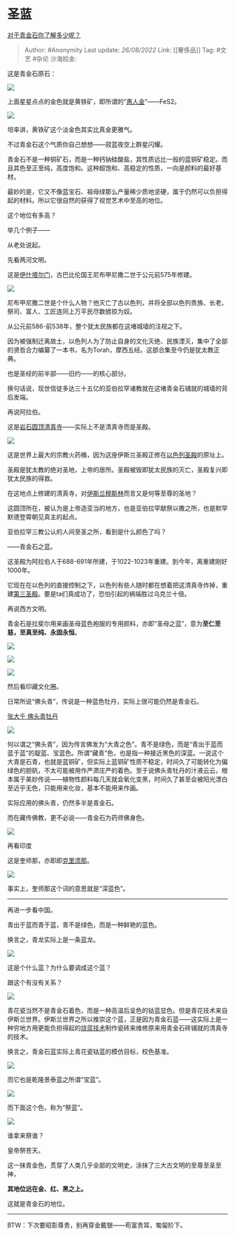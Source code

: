 # 圣蓝
[对于青金石你了解多少呢？](https://www.zhihu.com/question/417653844/answer/2635585718)

> Author: #Anonymity
> Last update: *26/08/2022*
> Link: [[奢侈品]]
> Tag: #文艺 #杂论
> 沙海拾金:

这是青金石原石：

![](https://pic3.zhimg.com/50/v2-bbb393e30d958b38e02ce5941df0d1f0_720w.jpg?source=1940ef5c)

上面星星点点的金色就是黄铁矿，即所谓的“[愚人金](https://www.zhihu.com/search?q=%E6%84%9A%E4%BA%BA%E9%87%91&search_source=Entity&hybrid_search_source=Entity&hybrid_search_extra=%7B%22sourceType%22%3A%22answer%22%2C%22sourceId%22%3A2635585718%7D)”——FeS2。

![](https://pica.zhimg.com/50/v2-676d7ed0212096411d773231b452bed0_720w.jpg?source=1940ef5c)

坦率讲，黄铁矿这个淡金色其实比真金更雅气。

不过青金石这个气质你自己想想——寂蓝夜空上群星闪耀。

青金石不是一种铜矿石，而是一种钙钠硅酸盐，其性质远比一般的蓝铜矿稳定。而且其色至正至纯，高度饱和。这种超饱和、高稳定的性质，一向是颜料的最好基材。

最妙的是，它又不像蓝宝石、祖母绿那么产量稀少质地坚硬，属于仍然可以负担得起的材料。所以它很自然的获得了视觉艺术中至高的地位。

这个地位有多高？

举几个例子——

从老处说起。

先看两河文明。

这是[伊什塔尔门](https://www.zhihu.com/search?q=%E4%BC%8A%E4%BB%80%E5%A1%94%E5%B0%94%E9%97%A8&search_source=Entity&hybrid_search_source=Entity&hybrid_search_extra=%7B%22sourceType%22%3A%22answer%22%2C%22sourceId%22%3A2635585718%7D)，古巴比伦国王尼布甲尼撒二世于公元前575年修建。

![](https://pica.zhimg.com/50/v2-96e56a35f0b587ad685ae6003a552bd0_720w.jpg?source=1940ef5c)

尼布甲尼撒二世是个什么人物？他灭亡了古以色列，并将全部以色列贵族、长老、祭司、富人、工匠连同上万平民尽数掳掠为奴。

从公元前586-前538年，整个犹太民族都在这堵城墙的注视之下。

因为被强制迁离故土，以色列人为了防止自身的文化灭绝、民族湮灭，集中了全部的贤哲合力编纂了一本书，名为Torah，摩西五经。这部合集至今仍是犹太教正典。

也是圣经的前半部——旧约——的核心部分。

换句话说，现世信徒多达三十五亿的亚伯拉罕诸教就在这堵青金石铺就的城墙的背后发端。

再说阿拉伯。

这是[岩石圆顶清真寺](https://www.zhihu.com/search?q=%E5%B2%A9%E7%9F%B3%E5%9C%86%E9%A1%B6%E6%B8%85%E7%9C%9F%E5%AF%BA&search_source=Entity&hybrid_search_source=Entity&hybrid_search_extra=%7B%22sourceType%22%3A%22answer%22%2C%22sourceId%22%3A2635585718%7D)——实际上不是清真寺而是圣殿。

![](https://pic1.zhimg.com/50/v2-15a647ecbb6521c90eda2be12ebcc8e8_720w.jpg?source=1940ef5c)

这是世界上最大的宗教火药桶，因为这座伊斯兰圣殿正修在[以色列圣殿](https://www.zhihu.com/search?q=%E4%BB%A5%E8%89%B2%E5%88%97%E5%9C%A3%E6%AE%BF&search_source=Entity&hybrid_search_source=Entity&hybrid_search_extra=%7B%22sourceType%22%3A%22answer%22%2C%22sourceId%22%3A2635585718%7D)的原址上。

圣殿是犹太教的绝对圣地，上帝的居所。圣殿被毁即犹太民族的灭亡，圣殿复兴即犹太民族的得救。

在这地点上修建的清真寺，对[伊斯兰穆斯林](https://www.zhihu.com/search?q=%E4%BC%8A%E6%96%AF%E5%85%B0%E7%A9%86%E6%96%AF%E6%9E%97&search_source=Entity&hybrid_search_source=Entity&hybrid_search_extra=%7B%22sourceType%22%3A%22answer%22%2C%22sourceId%22%3A2635585718%7D)而言又是何等至尊的圣地？

这圆顶所在，被认为是上帝造亚当的地方，也是亚伯拉罕献祭以撒之所，也是默罕默德登霄朝见真主的起点。

亚伯拉罕三教公认的人间至圣之所，看到是什么颜色了吗？

——青金石之蓝。

这圣殿为阿拉伯人于688-691年所建，于1022-1023年重建。到今年，离重建刚好1000年。

它现在在以色列的直接控制之下，以色列有些人随时都在想着把这清真寺炸掉，重建[第三圣殿](https://www.zhihu.com/search?q=%E7%AC%AC%E4%B8%89%E5%9C%A3%E6%AE%BF&search_source=Entity&hybrid_search_source=Entity&hybrid_search_extra=%7B%22sourceType%22%3A%22answer%22%2C%22sourceId%22%3A2635585718%7D)。要是ta们真成功了，恐怕引起的祸端胜过乌克兰十倍。

再说西方文明。

青金石是拉斐尔用来画圣母蓝色袍服的专用颜料，亦即“圣母之蓝”，意为**至仁至慈，至真至纯、永固永恒**。

![](https://pica.zhimg.com/50/v2-f5afbb4b27dab3b7467a2b33a166430a_720w.jpg?source=1940ef5c)

![](https://pic2.zhimg.com/50/v2-7bd7ce719b1ecb793d4ff2078d59c77f_720w.jpg?source=1940ef5c)

![](https://pic4.zhimg.com/50/v2-4f62469e3ebf201da949e1ebe6831dd6_720w.jpg?source=1940ef5c)

然后看印藏文化圈。

日常所说“佛头青”，传说是一种蓝色牡丹，实际上很可能仍然是青金石。

[张大千 佛头青牡丹​](https://link.zhihu.com/?target=https%3A//www.sothebys.com/en/buy/auction/2021/fine-chinese-paintings-2/zhang-da-qian-zhang-daqian-chang-dai-chien-1899-12)

![](https://pica.zhimg.com/50/v2-37db1b6dee800bd191e6ab152079e674_720w.jpg?source=1940ef5c)

何以谓之“佛头青”，因为传言佛发为“大青之色”。青不是绿色，而是“青出于蓝而蓝于蓝”的靛蓝、宝蓝色。所谓“藏青”色，也是指一种接近黑色的深蓝。一说这个大青是石青，也就是蓝铜矿，但实际上蓝铜矿性质不稳定，时间久了可能转化为偏绿色的胆矾，不太可能被用作严肃庄严的着色。至于说佛头青牡丹的汁液云云，根本属于美妙传说——植物性颜料每几天就会氧化变黑，时间久了甚至会被阳光漂白至近乎无色，只能用来化妆，基本不能用来作画。

实际应用的佛头青，仍然多半是青金石。

而在藏传佛教，更不必说——青金石为药师佛身色。

![](https://pic1.zhimg.com/50/v2-43200fa20fd8dd2dc9df03836a87efca_720w.jpg?source=1940ef5c)

再看印度

这是奎师那，亦即即[克里须那](https://www.zhihu.com/search?q=%E5%85%8B%E9%87%8C%E9%A1%BB%E9%82%A3&search_source=Entity&hybrid_search_source=Entity&hybrid_search_extra=%7B%22sourceType%22%3A%22answer%22%2C%22sourceId%22%3A2635585718%7D)。

![](https://pic4.zhimg.com/50/v2-c22a7b8ac8ec34e9ce38c3ae31b3b17e_720w.jpg?source=1940ef5c)

事实上，奎师那这个词的意思就是“深蓝色”。

---

再进一步看中国。

青出于蓝而青于蓝，青不是绿色，而是一种鲜艳的蓝色。

换言之，青龙实际上是一条蓝龙。

![](https://pic1.zhimg.com/50/v2-7f67032b30ce672103e5d9802bf4cc47_720w.jpg?source=1940ef5c)

这是个什么蓝？为什么要调成这个蓝？

跟这个有没有关系？

![](https://pica.zhimg.com/50/v2-dc1eecf7cf3d07bf678aa01c247325bc_720w.jpg?source=1940ef5c)

青花瓷当然不是青金石着色，而是一种高温后呈色的钴蓝显色。但是青花技术来自伊斯兰世界。伊斯兰世界之所以推崇这个蓝，正是因为青金石蓝——这实际上是一种穷地方用更能负担得起的[烧蓝技术](https://www.zhihu.com/search?q=%E7%83%A7%E8%93%9D%E6%8A%80%E6%9C%AF&search_source=Entity&hybrid_search_source=Entity&hybrid_search_extra=%7B%22sourceType%22%3A%22answer%22%2C%22sourceId%22%3A2635585718%7D)制作瓷砖来维修原来用青金石砖铺就的清真寺的技术。

换言之，青金石蓝实际上青花瓷钴蓝的模仿目标，校色基准。

![](https://pica.zhimg.com/50/v2-dc1eecf7cf3d07bf678aa01c247325bc_720w.jpg?source=1940ef5c)

而它也是乾隆景泰蓝之所谓“宝蓝”。

![](https://pic1.zhimg.com/50/v2-a407ad66ea62edaf8cd57a901087c0d5_720w.jpg?source=1940ef5c)

而下面这个色，称为“祭蓝”。

![](https://pic3.zhimg.com/50/v2-9820ca2aa6e4e27a3f5d41182c011421_720w.jpg?source=1940ef5c)

谁拿来祭谁？

皇帝祭苍天。

这一抹青金色，贯穿了人类几乎全部的文明史，涂抹了三大古文明的至尊至圣至神，

**其地位远在金、红、黑之上。**

这就是青金石的地位。

---

BTW：下次要昭彰尊贵，别再穿金戴银——苟富贵耳，匍匐阶下。
